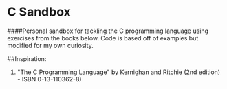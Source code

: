 C Sandbox
=========

####Personal sandbox for tackling the C programming language using exercises from the books below. Code is based off of examples but modified for my own curiosity. 

##Inspiration:
1. "The C Programming Language" by Kernighan and Ritchie (2nd edition) - ISBN 0-13-110362-8)




